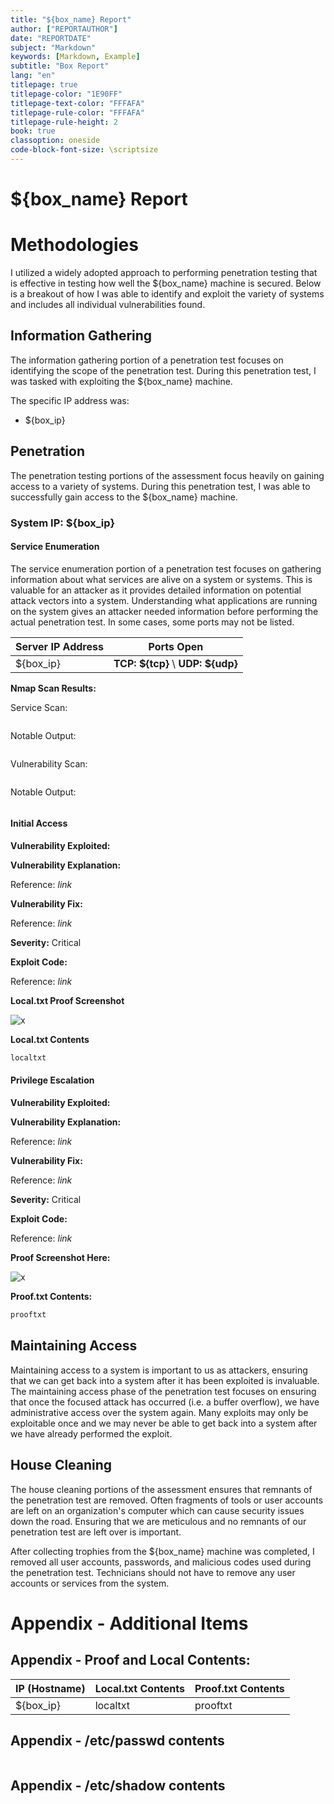 ```yaml
---
title: "${box_name} Report"
author: ["REPORTAUTHOR"]
date: "REPORTDATE"
subject: "Markdown"
keywords: [Markdown, Example]
subtitle: "Box Report"
lang: "en"
titlepage: true
titlepage-color: "1E90FF"
titlepage-text-color: "FFFAFA"
titlepage-rule-color: "FFFAFA"
titlepage-rule-height: 2
book: true
classoption: oneside
code-block-font-size: \scriptsize
---
```

# ${box_name} Report

# Methodologies

I utilized a widely adopted approach to performing penetration testing that is effective in testing how well the ${box_name} machine is secured.
Below is a breakout of how I was able to identify and exploit the variety of systems and includes all individual vulnerabilities found.

## Information Gathering

The information gathering portion of a penetration test focuses on identifying the scope of the penetration test.
During this penetration test, I was tasked with exploiting the ${box_name} machine.

The specific IP address was:

- ${box_ip}

## Penetration

The penetration testing portions of the assessment focus heavily on gaining access to a variety of systems.
During this penetration test, I was able to successfully gain access to the ${box_name} machine.


### System IP: ${box_ip}

#### Service Enumeration

The service enumeration portion of a penetration test focuses on gathering information about what services are alive on a system or systems.
This is valuable for an attacker as it provides detailed information on potential attack vectors into a system.
Understanding what applications are running on the system gives an attacker needed information before performing the actual penetration test.
In some cases, some ports may not be listed.

Server IP Address | Ports Open
------------------|----------------------------------------
${box_ip}      | **TCP: ${tcp}** \ **UDP: ${udp}**


**Nmap Scan Results:**

Service Scan:

```bash

```

Notable Output:

```txt

```

Vulnerability Scan:

```bash

```

Notable Output:

```txt

```


#### Initial Access

**Vulnerability Exploited:**

**Vulnerability Explanation:**

Reference: *link*

**Vulnerability Fix:**

Reference: *link*

**Severity:** Critical


**Exploit Code:**

Reference: *link*


**Local.txt Proof Screenshot**

![x](8-screenshots/image.png)

**Local.txt Contents**

```txt
localtxt
```


#### Privilege Escalation

**Vulnerability Exploited:**

**Vulnerability Explanation:**

Reference: *link*


**Vulnerability Fix:**

Reference: *link*

**Severity:** Critical


**Exploit Code:**

Reference: *link*


**Proof Screenshot Here:**

![x](8-screenshots/image.png)

**Proof.txt Contents:**

```txt
prooftxt
```


## Maintaining Access

Maintaining access to a system is important to us as attackers, ensuring that we can get back into a system after it has been exploited is invaluable.
The maintaining access phase of the penetration test focuses on ensuring that once the focused attack has occurred (i.e. a buffer overflow), we have administrative access over the system again.
Many exploits may only be exploitable once and we may never be able to get back into a system after we have already performed the exploit.

## House Cleaning

The house cleaning portions of the assessment ensures that remnants of the penetration test are removed.
Often fragments of tools or user accounts are left on an organization's computer which can cause security issues down the road.
Ensuring that we are meticulous and no remnants of our penetration test are left over is important.

After collecting trophies from the ${box_name} machine was completed, I removed all user accounts, passwords, and malicious codes used during the penetration test.
Technicians should not have to remove any user accounts or services from the system.


# Appendix - Additional Items

## Appendix - Proof and Local Contents:

IP (Hostname) | Local.txt Contents | Proof.txt Contents
--------------|--------------------|-------------------
${box_ip}   |  localtxt | prooftxt


## Appendix - /etc/passwd contents

```txt

```

## Appendix - /etc/shadow contents

```txt

```